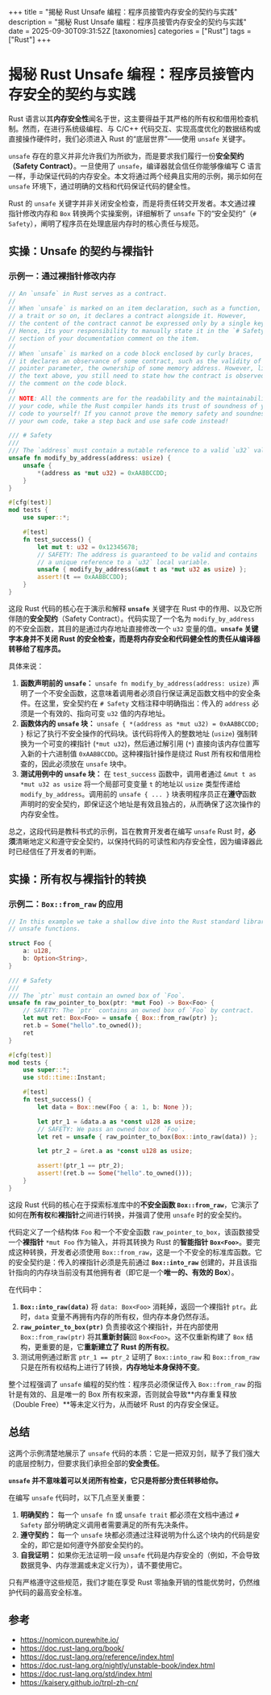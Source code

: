 +++
title = "揭秘 Rust Unsafe 编程：程序员接管内存安全的契约与实践"
description = "揭秘 Rust Unsafe 编程：程序员接管内存安全的契约与实践"
date = 2025-09-30T09:31:52Z
[taxonomies]
categories = ["Rust"]
tags = ["Rust"]
+++

<!-- more -->

# 揭秘 Rust Unsafe 编程：程序员接管内存安全的契约与实践

Rust 语言以其**内存安全性**闻名于世，这主要得益于其严格的所有权和借用检查机制。然而，在进行系统级编程、与 C/C++ 代码交互、实现高度优化的数据结构或直接操作硬件时，我们必须进入 Rust 的“底层世界”——使用 `unsafe` 关键字。

`unsafe` 存在的意义并非允许我们为所欲为，而是要求我们履行一份**安全契约（Safety Contract）**。一旦使用了 `unsafe`，编译器就会信任你能够像编写 C 语言一样，手动保证代码的内存安全。本文将通过两个经典且实用的示例，揭示如何在 `unsafe` 环境下，通过明确的文档和代码保证代码的健全性。

Rust 的 `unsafe` 关键字并非关闭安全检查，而是将责任转交开发者。本文通过裸指针修改内存和 `Box` 转换两个实操案例，详细解析了 `unsafe` 下的“安全契约”（`# Safety`），阐明了程序员在处理底层内存时的核心责任与规范。

## 实操：Unsafe 的契约与裸指针

### 示例一：通过裸指针修改内存

```rust
// An `unsafe` in Rust serves as a contract.
//
// When `unsafe` is marked on an item declaration, such as a function,
// a trait or so on, it declares a contract alongside it. However,
// the content of the contract cannot be expressed only by a single keyword.
// Hence, its your responsibility to manually state it in the `# Safety`
// section of your documentation comment on the item.
//
// When `unsafe` is marked on a code block enclosed by curly braces,
// it declares an observance of some contract, such as the validity of some
// pointer parameter, the ownership of some memory address. However, like
// the text above, you still need to state how the contract is observed in
// the comment on the code block.
//
// NOTE: All the comments are for the readability and the maintainability of
// your code, while the Rust compiler hands its trust of soundness of your
// code to yourself! If you cannot prove the memory safety and soundness of
// your own code, take a step back and use safe code instead!

/// # Safety
///
/// The `address` must contain a mutable reference to a valid `u32` value.
unsafe fn modify_by_address(address: usize) {
    unsafe {
        *(address as *mut u32) = 0xAABBCCDD;
    }
}

#[cfg(test)]
mod tests {
    use super::*;

    #[test]
    fn test_success() {
        let mut t: u32 = 0x12345678;
        // SAFETY: The address is guaranteed to be valid and contains
        // a unique reference to a `u32` local variable.
        unsafe { modify_by_address(&mut t as *mut u32 as usize) };
        assert!(t == 0xAABBCCDD);
    }
}

```

这段 Rust 代码的核心在于演示和解释 **`unsafe`** 关键字在 Rust 中的作用、以及它所伴随的**安全契约**（Safety Contract）。代码实现了一个名为 `modify_by_address` 的不安全函数，其目的是通过内存地址直接修改一个 `u32` 变量的值。**`unsafe` 关键字本身并不关闭 Rust 的安全检查，而是将内存安全和代码健全性的责任从编译器转移给了程序员。**

具体来说：

1. **函数声明前的 `unsafe`：** `unsafe fn modify_by_address(address: usize)` 声明了一个不安全函数，这意味着调用者必须自行保证满足函数文档中的安全条件。在这里，安全契约在 `# Safety` 文档注释中明确指出：传入的 `address` 必须是一个有效的、指向可变 `u32` 值的内存地址。
2. **函数体内的 `unsafe` 块：** `unsafe { *(address as *mut u32) = 0xAABBCCDD; }` 标记了执行不安全操作的代码块。该代码将传入的整数地址 (`usize`) 强制转换为一个可变的裸指针 (`*mut u32`)，然后通过解引用 (`*`) 直接向该内存位置写入新的十六进制值 `0xAABBCCDD`。这种裸指针操作是绕过 Rust 所有权和借用检查的，因此必须放在 `unsafe` 块中。
3. **测试用例中的 `unsafe` 块：** 在 `test_success` 函数中，调用者通过 `&mut t as *mut u32 as usize` 将一个局部可变变量 `t` 的地址以 `usize` 类型传递给 `modify_by_address`。调用前的 `unsafe { ... }` 块表明程序员正在**遵守**函数声明时的安全契约，即保证这个地址是有效且独占的，从而确保了这次操作的内存安全性。

总之，这段代码是教科书式的示例，旨在教育开发者在编写 `unsafe` Rust 时，**必须**清晰地定义和遵守安全契约，以保持代码的可读性和内存安全性，因为编译器此时已经信任了开发者的判断。

## 实操：所有权与裸指针的转换

### 示例二：`Box::from_raw` 的应用

```rust
// In this example we take a shallow dive into the Rust standard library's
// unsafe functions.

struct Foo {
    a: u128,
    b: Option<String>,
}

/// # Safety
///
/// The `ptr` must contain an owned box of `Foo`.
unsafe fn raw_pointer_to_box(ptr: *mut Foo) -> Box<Foo> {
    // SAFETY: The `ptr` contains an owned box of `Foo` by contract.
    let mut ret: Box<Foo> = unsafe { Box::from_raw(ptr) };
    ret.b = Some("hello".to_owned());
    ret
}

#[cfg(test)]
mod tests {
    use super::*;
    use std::time::Instant;

    #[test]
    fn test_success() {
        let data = Box::new(Foo { a: 1, b: None });

        let ptr_1 = &data.a as *const u128 as usize;
        // SAFETY: We pass an owned box of `Foo`.
        let ret = unsafe { raw_pointer_to_box(Box::into_raw(data)) };

        let ptr_2 = &ret.a as *const u128 as usize;

        assert!(ptr_1 == ptr_2);
        assert!(ret.b == Some("hello".to_owned()));
    }
}

```

这段 Rust 代码的核心在于探索标准库中的**不安全函数 `Box::from_raw`**，它演示了如何在**所有权**和**裸指针**之间进行转换，并强调了使用 `unsafe` 时的安全契约。

代码定义了一个结构体 `Foo` 和一个不安全函数 `raw_pointer_to_box`，该函数接受一个**裸指针** `*mut Foo` 作为输入，并将其转换为 Rust 的**智能指针 `Box<Foo>`**。要完成这种转换，开发者必须使用 `Box::from_raw`，这是一个不安全的标准库函数。它的安全契约是：传入的裸指针必须是先前通过 **`Box::into_raw`** 创建的，并且该指针指向的内存块当前没有其他拥有者（即它是一个**唯一的、有效的 Box**）。

在代码中：

1. **`Box::into_raw(data)`** 将 `data: Box<Foo>` 消耗掉，返回一个裸指针 `ptr`。此时，`data` 变量不再拥有内存的所有权，但内存本身仍然存活。
2. **`raw_pointer_to_box(ptr)`** 负责接收这个裸指针，并在内部使用 `Box::from_raw(ptr)` 将其**重新封装**回 `Box<Foo>`。这不仅重新构建了 `Box` 结构，更重要的是，它**重新建立了 Rust 的所有权**。
3. 测试用例通过断言 `ptr_1 == ptr_2` 证明了 `Box::into_raw` 和 `Box::from_raw` 只是在所有权结构上进行了转换，**内存地址本身保持不变**。

整个过程强调了 `unsafe` 编程的契约性：程序员必须保证传入 `Box::from_raw` 的指针是有效的、且是唯一的 Box 所有权来源，否则就会导致**内存重复释放（Double Free）**等未定义行为，从而破坏 Rust 的内存安全保证。

## 总结

这两个示例清楚地展示了 `unsafe` 代码的本质：它是一把双刃剑，赋予了我们强大的底层控制力，但要求我们承担全部的**安全责任**。

**`unsafe` 并不意味着可以关闭所有检查，它只是将部分责任转移给你。**

在编写 `unsafe` 代码时，以下几点至关重要：

1. **明确契约：** 每一个 `unsafe fn` 或 `unsafe trait` 都必须在文档中通过 `# Safety` 部分明确定义调用者需要满足的所有先决条件。
2. **遵守契约：** 每一个 `unsafe` 块都必须通过注释说明为什么这个块内的代码是安全的，即它是如何遵守外部安全契约的。
3. **自我证明：** 如果你无法证明一段 `unsafe` 代码是内存安全的（例如，不会导致数据竞争、内存泄漏或未定义行为），请不要使用它。

只有严格遵守这些规范，我们才能在享受 Rust 零抽象开销的性能优势时，仍然维护代码的最高安全标准。

## 参考

- <https://nomicon.purewhite.io/>
- <https://doc.rust-lang.org/book/>
- <https://doc.rust-lang.org/reference/index.html>
- <https://doc.rust-lang.org/nightly/unstable-book/index.html>
- <https://doc.rust-lang.org/std/index.html>
- <https://kaisery.github.io/trpl-zh-cn/>
